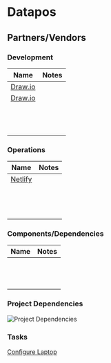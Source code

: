 <base target="_blank">

# Datapos

## Partners/Vendors

### Development

| Name                                                            | Notes |
| --------------------------------------------------------------- | ----- |
| [Draw.io](https://app.diagrams.net/)                            |       |
| <a href="https://app.diagrams.net/" target="_blank">Draw.io</a> |       |
|                                                                 |       |
|                                                                 |       |
|                                                                 |       |
|                                                                 |       |
|                                                                 |       |
|                                                                 |       |
|                                                                 |       |
|                                                                 |       |
|                                                                 |       |
|                                                                 |       |
|                                                                 |       |
|                                                                 |       |

### Operations

| Name                                                      | Notes |
| --------------------------------------------------------- | ----- |
| [Netlify](https://app.netlify.com/teams/datapos/overview) |       |
|                                                           |       |
|                                                           |       |
|                                                           |       |
|                                                           |       |
|                                                           |       |
|                                                           |       |
|                                                           |       |
|                                                           |       |
|                                                           |       |
|                                                           |       |
|                                                           |       |
|                                                           |       |
|                                                           |       |

### Components/Dependencies

| Name | Notes |
| ---- | ----- |
|      |       |
|      |       |
|      |       |
|      |       |
|      |       |
|      |       |
|      |       |
|      |       |
|      |       |
|      |       |
|      |       |
|      |       |

### Project Dependencies

![](https://datapos-resources.netlify.app/diagrams/Project%20Dependencies.svg 'Project Dependencies')

### Tasks

[Configure Laptop](<./Configure Laptop.md>)
